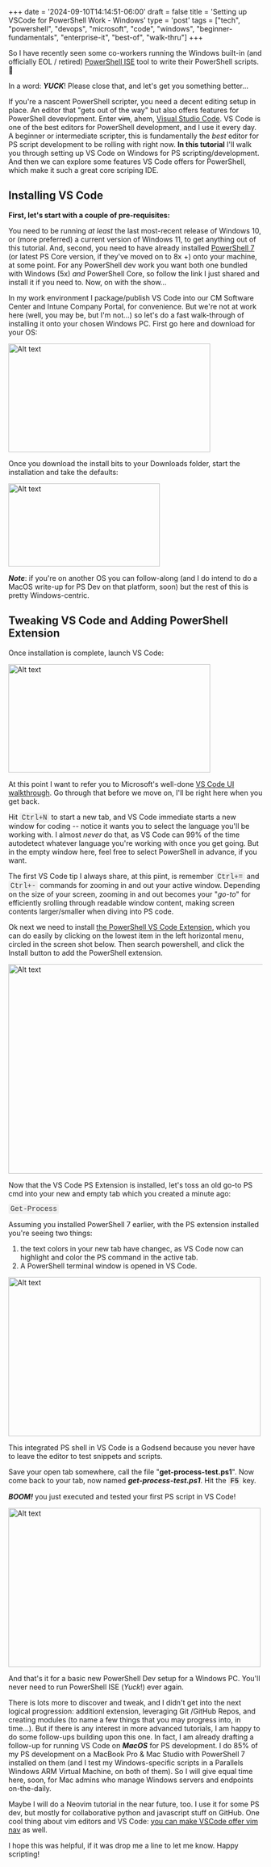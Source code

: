 +++
date = '2024-09-10T14:14:51-06:00'
draft = false
title = 'Setting up VSCode for PowerShell Work - Windows'
type = 'post'
tags = ["tech", "powershell", "devops", "microsoft", "code", "windows", "beginner-fundamentals", "enterprise-it", "best-of", "walk-thru"]
+++

<style>
/* Base style for code blocks */
.code-block {
    padding: 15px;                    /* Padding around the code */
    font-family: 'Courier New', Courier, monospace; /* Monospace font */
    white-space: pre-wrap;            /* Preserve whitespace and wrap lines */
    border-radius: 5px;               /* Rounded corners */
    overflow-x: auto;                 /* Horizontal scroll if needed */
    margin: 20px 0;                   /* Vertical spacing */
    /* Default colors (light mode) */
    background-color: #f5f5f5;        /* Light gray background */
    border: 1px solid #ddd;           /* Light border */
    color: #333;                      /* Dark text for readability */
}

/* Style for inline monospace text */
.mono {
    font-family: 'Courier New', Courier, monospace; /* Monospace font */
    background-color: #f0f0f0;        /* Light background to highlight */
    padding: 2px 4px;                  /* Padding around text */
    border-radius: 3px;                /* Rounded corners */
}

/* Dark mode overrides for code blocks */
@media (prefers-color-scheme: dark) {
    .code-block {
        background-color: #2d2d2d;    /* Dark background */
        border: 1px solid #555;        /* Darker border */
        color: #f8f8f2;                /* Light text for readability */
    }

    .mono {
        background-color: #3c3c3c;     /* Darker background for inline code */
        color: #f8f8f2;                /* Light text */
    }
}

/* Optional: Light mode overrides (for explicitness) */
@media (prefers-color-scheme: light) {
    .code-block {
        background-color: #f5f5f5;     /* Light gray background */
        border: 1px solid #ddd;        /* Light border */
        color: #333;                   /* Dark text */
    }

    .mono {
        background-color: #f0f0f0;     /* Light background */
        color: #333;                   /* Dark text */
    }
}
</style>

So I have recently seen some co-workers running the Windows built-in (and officially EOL / retired) <a href="https://learn.microsoft.com/en-us/powershell/scripting/windows-powershell/ise/introducing-the-windows-powershell-ise?view=powershell-7.4">PowerShell ISE</a> tool to write their PowerShell scripts. 😬<br />  

In a word: ***YUCK***! Please close that, and let's get you something better... <br />

If you're a nascent PowerShell scripter, you need a decent editing setup in place. An editor that "gets out of the way" but also offers features for PowerShell devevlopment.  Enter ~~vim~~, ahem, <a href="https://code.visualstudio.com">Visual Studio Code</a>. VS Code is one of the best editors for PowerShell development, and I use it every day.  A beginner or intermediate scripter, this is fundamentally the *best* editor for PS script development to be rolling with right now.  **In this tutorial** I'll walk you through setting up VS Code on Windows for PS scripting/development.  And then we can explore some features VS Code offers for PowerShell, which make it such a great core scriping IDE. <br />

## Installing VS Code

**First, let's start with a couple of pre-requisites:** <br /> 

You need to be running *at least* the last most-recent release of Windows 10, or (more preferred) a current version of Windows 11, to get anything out of this tutorial.  And, second, you need to have already installed <a href="https://learn.microsoft.com/en-us/powershell/scripting/install/installing-powershell-on-windows?view=powershell-7.4">PowerShell 7</a> (or latest PS Core version, if they've moved on to 8x +) onto your machine, at some point.  For any PowerShell dev work you want both one bundled with Windows (5x) *and* PowerShell Core, so follow the link I just shared and install it if you need to.   Now, on with the show... <br />

In my work environment I package/publish VS Code into our CM Software Center and Intune Company Portal, for convenience.  But we're not at work here (well, you may be, but I'm not...) so let's do a fast walk-through of installing it onto your chosen Windows PC. First go here and download for your OS:<br />

<div class="image-row">
  <img src="https://julianwest.me/Blog/posts/images/download-vs-code.jpeg" alt="Alt text" width="400" height="215">
</div>

Once you download the install bits to your Downloads folder, start the installation and take the defaults: <br />

<div class="image-row">
  <img src="https://julianwest.me/Blog/posts/images/install-vscode.jpeg" alt="Alt text" width="300" height="165">
</div>

***Note***: if you're on another OS you can follow-along (and I do intend to do a MacOS write-up for PS Dev on that platform, soon) but the rest of this is pretty Windows-centric.

## Tweaking VS Code and Adding PowerShell Extension

Once installation is complete, launch VS Code:

<div class="image-row">
  <img src="https://julianwest.me/Blog/posts/images/VSCode.jpeg" alt="Alt text" width="400" height="215">
</div>

At this point I want to refer you to Microsoft's well-done <a href="https://code.visualstudio.com/docs/getstarted/userinterface">VS Code UI walkthrough</a>.  Go through that before we move on, I'll be right here when you get back.  <br /> 

Hit <span class="mono">Ctrl+N</span> to start a new tab, and VS Code immediate starts a new window for coding -- notice it wants you to select the language you'll be working with.  I almost *never* do that, as VS Code can 99% of the time autodetect whatever language you're working with once you get going.  But in the empty window here, feel free to select PowerShell in advance, if you want. <br />

The first VS Code tip I always share, at this piint, is remember <span class="mono">Ctrl+=</span> and <span class="mono">Ctrl+-</span> commands for zooming in and out your active window.  Depending on the size of your screen, zooming in and out becomes your "*go-to*" for efficiently srolling through readable window content, making screen contents larger/smaller when diving into PS code.  <br />

Ok next we need to install <a href="https://marketplace.visualstudio.com/items?itemName=ms-vscode.PowerShell">the PowerShell VS Code Extension</a>, which you can do easily by clicking on the lowest item in the left horizontal menu, circled in the screen shot below.  Then search powershell, and click the Install button to add the PowerShell extension.  <br />

<div class="image-row">
  <img src="https://julianwest.me/Blog/posts/images/vscode-ps-extension.jpeg" alt="Alt text" width="600" height="415">
</div>

Now that the VS Code PS Extension is installed, let's toss an old go-to PS cmd into your new and empty tab which you created a minute ago: <br />

<span class="mono">Get-Process</span> <br />

Assuming you installed PowerShell 7 earlier, with the PS extension installed you're seeing two things: 

1. the text colors in your new tab have changec, as VS Code now can highlight and color the PS command in the active tab.
2. A PowerShell terminal window is opened in VS Code.

<div class="image-row">
  <img src="https://julianwest.me/Blog/posts/images/vs-code-ps-terminal.jpeg" alt="Alt text" width="500" height="315">
</div>

This integrated PS shell in VS Code is a Godsend because you never have to leave the editor to test snippets and scripts. <br />

Save your open tab somewhere, call the file "**get-process-test.ps1**".  Now come back to your tab, now named ***get-process-test.ps1***.  Hit the <b><span class="mono">F5</span></b> key.  <br />

***BOOM!*** you just executed and tested your first PS script in VS Code! 

<div class="image-row">
  <img src="https://julianwest.me/Blog/posts/images/vs-code-ps-terminal.jpeg" alt="Alt text" width="500" height="315">
</div>

And that's it for a basic new PowerShell Dev setup for a Windows PC.  You'll never need to run PowerShell ISE (*Yuck*!) ever again.  <br /> 

There is lots more to discover and tweak, and I didn't get into the next logical progression: additionl extension, leveraging Git /GitHub Repos, and creating modules (to name a few things that you may progress into, in time...).  But if there is any interest in more advanced tutorials, I am happy to do some follow-ups building upon this one.   In fact, I am already drafting a follow-up for running VS Code on ***MacOS*** for PS development.  I do 85% of my PS development on a MacBook Pro & Mac Studio with PowerShell 7 installed on them (and I test my Windows-specific scripts in a Parallels Windows ARM Virtual Machine, on both of them).  So I will give equal time here, soon, for Mac admins who manage Windows servers and endpoints on-the-daily.  <br /> 

Maybe I will do a Neovim tutorial in the near future, too.  I use it for some PS dev, but mostly for collaborative python and javascript stuff on GitHub.  One cool thing about vim editors and VS Code: <a href="https://marketplace.visualstudio.com/items?itemName=vscodevim.vim">you can make VSCode offer vim nav</a> as well. <br />

I hope this was helpful, if it was drop me a line to let me know.  Happy scripting!